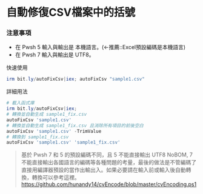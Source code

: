 自動修復CSV檔案中的括號
===

### 注意事項
- 在 Pwsh 5 輸入與輸出是 本機語言。(←推薦::Excel預設編碼是本機語言)
- 在 Pwsh 7 輸入與輸出是 UTF8。

快速使用
```ps1
irm bit.ly/autoFixCsv|iex; autoFixCsv "sample1.csv"
```

詳細用法
```ps1
# 載入函式庫
irm bit.ly/autoFixCsv|iex;
# 轉換並自動生成 sample1_fix.csv
autoFixCsv 'sample1.csv'
# 轉換並自動生成 sample1_fix.csv 且消除所有項目的前後空白
autoFixCsv 'sample1.csv' -TrimValue
# 轉換到 sample1_fix.csv
autoFixCsv 'sample1.csv' 'sample1_fix.csv'
```

> 基於 Pwsh 7 和 5 的預設編碼不同，且 5 不能直接輸出 UTF8 NoBOM, 7不能直接輸出各國語言的編碼等各種問題的考量，最後的做法是不管編碼了直接用編譯器預設的當作出輸出入。如果必要請在輸入前或輸入後自動轉換，轉換可以參考這裡。 https://github.com/hunandy14/cvEncode/blob/master/cvEncoding.ps1